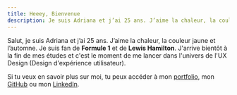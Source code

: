 ```yaml
---
title: Heeey, Bienvenue
description: Je suis Adriana et j’ai 25 ans. J’aime la chaleur, la couleur jaune et l’automne.
---
```


Salut, je suis Adriana et j’ai 25 ans. J’aime la chaleur, la couleur jaune et l’automne.
Je suis fan de **Formule 1** et de **Lewis Hamilton**. J'arrive bientôt à la fin de mes études et c'est le moment de me lancer dans l'univers de l'UX Design (Design d'expérience utilisateur).

Si tu veux en savoir plus sur moi, tu peux accéder à mon [portfolio](https://adrianamota.ch), mon [GitHub](https://github.com/AdriMota) ou mon [LinkedIn](https://www.linkedin.com/in/adriana-mota/).